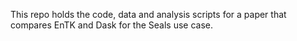 This repo holds the code, data and analysis scripts for a paper that compares EnTK and Dask for the Seals use case.
